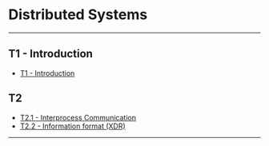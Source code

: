 # Distributed Systems
---
## T1 - Introduction
- [T1 - Introduction](data/T1.md)
## T2 
- [T2.1 - Interprocess Communication](data/T21.md)
- [T2.2 - Information format (XDR)](data/T22.md)

---